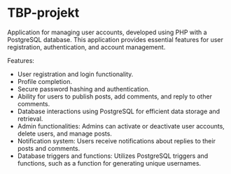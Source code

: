 # TBP-projekt
Application for managing user accounts, developed using PHP with a PostgreSQL database. This application provides essential features for user registration, authentication, and account management.

Features:

- User registration and login functionality.
- Profile completion.
- Secure password hashing and authentication.
- Ability for users to publish posts, add comments, and reply to other comments.
- Database interactions using PostgreSQL for efficient data storage and retrieval.
- Admin functionalities: Admins can activate or deactivate user accounts, delete users, and manage posts.
- Notification system: Users receive notifications about replies to their posts and comments.
- Database triggers and functions: Utilizes PostgreSQL triggers and functions, such as a function for generating unique usernames.

